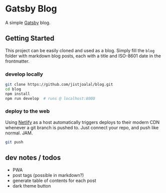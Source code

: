 # Gatsby Blog

A simple [Gatsby](https://gatsbyjs.org) blog.

## Getting Started

This project can be easily cloned and used as a blog. Simply fill the `blog` folder with markdown blog posts, each with a title and ISO-8601 date in the frontmatter.

### develop locally

```sh
git clone https://github.com/jistjoalal/blog.git
cd blog
npm install
npm run develop  # runs @ localhost:8000
```

### deploy to the web

Using [Netlify](https://www.netlify.com/) as a host automatically triggers deploys to their modern CDN whenever a git branch is pushed to. Just connect your repo, and push like normal. JAM.

```sh
git push
```

## dev notes / todos

- PWA
- post tags (possible in markdown?)
- generate table of contents for each post
- dark theme button
